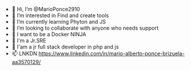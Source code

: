 - 👋 Hi, I’m @MarioPonce2910
- 👀 I’m interested in Find and create tools
- 🌱 I’m currently learning Phyton and JS
- 💞️ I’m looking to collaborate with anyone who needs support
- 💞️ I want to be a Docker NINJA
- 💞️ I'm a Jr.SRE
- 💞️ I'am a jr full stack developer in php and js
- 📫 LNKDN https://www.linkedin.com/in/mario-alberto-ponce-brizuela-aa3570129/
